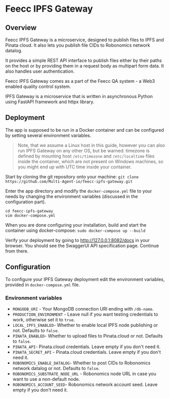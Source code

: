 # Feecc IPFS Gateway

## Overview

Feecc IPFS Gateway is a microservice, designed to publish files to IPFS and Pinata cloud. It also lets you publish file
CIDs to Robonomics network datalog.

It provides a simple REST API interface to publish files either by their paths on the host or by providing them in a
request body as multipart form data. It also handles user authentication.

Feecc IPFS Gateway comes as a part of the Feecc QA system - a Web3 enabled quality control system.

IPFS Gateway is a microservice that is written in asynchronous Python using FastAPI framework and httpx library.

## Deployment

The app is supposed to be run in a Docker container and can be configured by setting several environment variables.

> Note, that we assume a Linux host in this guide, however you can also run IPFS Gateway on any other OS,
> but be warned: timezone is defined by mounting host `/etc/timezone` and `/etc/localtime` files inside the container,
> which are not present on Windows machines, so you might end up with UTC time inside your container.

Start by cloning the git repository onto your
machine: `git clone https://github.com/Multi-Agent-io/feecc-ipfs-gateway.git`

Enter the app directory and modify the `docker-compose.yml` file to your needs by changing the environment variables
(discussed in the configuration part).

```
cd feecc-ipfs-gateway
vim docker-compose.yml
```

When you are done configuring your installation, build and start the container using docker-compose:
`sudo docker-compose up --build`

Verify your deployment by going to http://127.0.0.1:8082/docs in your browser. You should see the SwaggerUI API
specification page. Continue from there.

## Configuration

To configure your IPFS Gateway deployment edit the environment variables, provided in `docker-compose.yml` file.

### Environment variables

- `MONGODB_URI` - Your MongoDB connection URI ending with `/db-name`.
- `PRODUCTION_ENVIRONMENT` - Leave null if you want testing credentials to work, otherwise set it to `true`.
- `LOCAL_IPFS_ENABLED`- Whether to enable local IPFS node publishing or not. Defaults to `false`.
- `PINATA_ENABLED`- Whether to upload files to Pinata.cloud or not. Defaults to `false`.
- `PINATA_API`- Pinata.cloud credentials. Leave empty if you don't need it.
- `PINATA_SECRET_API` - Pinata.cloud credentials. Leave empty if you don't need it.
- `ROBONOMICS_ENABLE_DATALOG`- Whether to post CIDs to Robonomics network datalog or not. Defaults to `false`.
- `ROBONOMICS_SUBSTRATE_NODE_URL` - Robonomics node URL in case you want to use a non-default node.
- `ROBONOMICS_ACCOUNT_SEED`- Robonomics network account seed. Leave empty if you don't need it.
